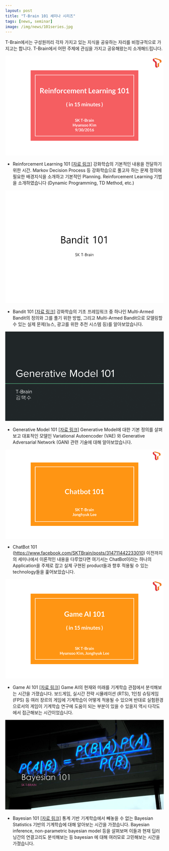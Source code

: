 ```yaml
---
layout: post
title: "T-Brain 101 세미나 시리즈"
tags: [news, seminar]
image: /img/news/101series.jpg
---
```


T-Brain에서는 구성원끼리 각자 가지고 있는 지식을 공유하는 자리를 비정규적으로 가지고는 합니다. T-Brain에서 어떤 주제에 관심을 가지고 공유해왔는지 소개해드립니다.



![img1](/img/news/101_1.png)

- Reinforcement Learning 101 [[자료 링크]](https://www.facebook.com/SKTBrain/posts/311444575893030)
강화학습의 기본적인 내용을 전달하기 위한 시간. Markov Decision Process 등 강화학습으로 풀고자 하는 문제 정의에 필요한 배경지식을 소개하고 기본적인 Planning. Reinforcement Learning 기법을 소개하였습니다 (Dynamic Programming, TD Method, etc.)



![img1](/img/news/101_2.png)

- Bandit 101 [[자료 링크]](https://www.facebook.com/SKTBrain/posts/313678162336338)
강화학습의 기초 프레임워크 중 하나인 Multi-Armed Bandit의 정의와 그를 풀기 위한 방법, 그리고 Multi-Armed Bandit으로 모델링할 수 있는 실제 문제(뉴스, 광고를 위한 추천 시스템 등)를 알아보았습니다.



![img1](/img/news/101_3.png)

- Generative Model 101 [[자료 링크]](https://www.facebook.com/SKTBrain/posts/313726382331516)
Generative Model에 대한 기본 정의를 살펴보고 대표적인 모델인 Variational Autoencoder (VAE) 와 Generative Adversarial Network (GAN) 관련 기술에 대해 알아보았습니다.



![img1](/img/news/101_4.png)

- ChatBot 101 (https://www.facebook.com/SKTBrain/posts/314711442233010) 
이전까지의 세미나에서 이론적인 내용을 다루었다면 여기서는 ChatBot이라는 하나의 Application을 주제로 잡고 실제 구현된 product들과 향후 적용될 수 있는 technology들을 훑어보았습니다.



![img1](/img/news/101_5.png)

- Game AI 101 [[자료 링크]](https://www.facebook.com/SKTBrain/posts/316808125356675)
Game AI의 현재와 미래를 기계학습 관점에서 분석해보는 시간을 가졌습니다. 보드게임, 실시간 전략 시뮬레이션 (RTS), 1인칭 슈팅게임(FPS) 등 여러 장르의 게임에 기계학습이 어떻게 적용될 수 있으며 반대로 실험환경으로서의 게임이 기계학습 연구에 도움이 되는 부분이 있을 수 있을지 역시 다각도에서 접근해보는 시간이었습니다.



![img1](/img/news/101series.jpg)

- Bayesian 101 [[자료 링크]](https://www.facebook.com/SKTBrain/posts/337638676606953)
통계 기반 기계학습에서 빼놓을 수 없는 Bayesian Statistics 기반의 기계학습에 대해 알아보는 시간을 가졌습니다. Bayesian inference, non-parametric bayesian model 등을 살펴보며 이들과 현재 딥러닝간의 연결고리도 분석해보는 등 bayesian 에 대해 여러모로 고민해보는 시간을 가졌습니다.


